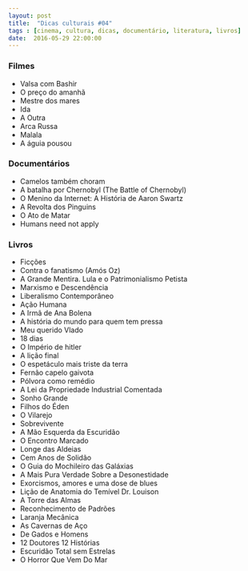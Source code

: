 ```yaml
---
layout: post
title:  "Dicas culturais #04"
tags : [cinema, cultura, dicas, documentário, literatura, livros]
date:  2016-05-29 22:00:00
---
```



### Filmes

- Valsa com Bashir
- O preço do amanhã
- Mestre dos mares
- Ida
- A Outra
- Arca Russa
- Malala
- A águia pousou

### Documentários

- Camelos também choram
- A batalha por Chernobyl (The Battle of Chernobyl)
- O Menino da Internet: A História de Aaron Swartz
- A Revolta dos Pinguins
- O Ato de Matar
- Humans need not apply

### Livros

- Ficções
- Contra o fanatismo (Amós Oz)
- A Grande Mentira. Lula e o Patrimonialismo Petista
- Marxismo e Descendência
- Liberalismo Contemporâneo
- Ação Humana
- A Irmã de Ana Bolena
- A história do mundo para quem tem pressa
- Meu querido Vlado
- 18 dias
- O Império de hitler
- A lição final
- O espetáculo mais triste da terra
- Fernão capelo gaivota
- Pólvora como remédio
- A Lei da Propriedade Industrial Comentada
- Sonho Grande
- Filhos do Éden
- O Vilarejo
- Sobrevivente
- A Mão Esquerda da Escuridão
- O Encontro Marcado
- Longe das Aldeias
- Cem Anos de Solidão
- O Guia do Mochileiro das Galáxias
- A Mais Pura Verdade Sobre a Desonestidade
- Exorcismos, amores e uma dose de blues
- Lição de Anatomia do Temível Dr. Louison
- A Torre das Almas
- Reconhecimento de Padrões
- Laranja Mecânica
- As Cavernas de Aço
- De Gados e Homens
- 12 Doutores 12 Histórias
- Escuridão Total sem Estrelas
- O Horror Que Vem Do Mar


